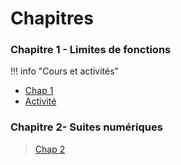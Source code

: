 # Chapitres 
### Chapitre 1 - Limites de fonctions 

!!! info "Cours et activités"
  - [Chap 1](./cours/Chap1/Cours-Chap1.pdf)
  - [Activité](./cours/Chap1/activite1.pdf)

### Chapitre 2- Suites numériques
> [Chap 2](./cours/Chap2/Cours-chap2.pdf)
